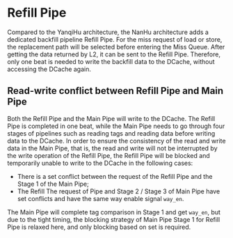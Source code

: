 # Refill Pipe

Compared to the YanqiHu architecture, the NanHu architecture adds a dedicated backfill pipeline Refill Pipe. For the miss request of load or store, the replacement path will be selected before entering the Miss Queue. After getting the data returned by L2, it can be sent to the Refill Pipe. Therefore, only one beat is needed to write the backfill data to the DCache, without accessing the DCache again.

## Read-write conflict between Refill Pipe and Main Pipe

Both the Refill Pipe and the Main Pipe will write to the DCache. The Refill Pipe is completed in one beat, while the Main Pipe needs to go through four stages of pipelines such as reading tags and reading data before writing data to the DCache. In order to ensure the consistency of the read and write data in the Main Pipe, that is, the read and write will not be interrupted by the write operation of the Refill Pipe, the Refill Pipe will be blocked and temporarily unable to write to the DCache in the following cases:

* There is a set conflict between the request of the Refill Pipe and the Stage 1 of the Main Pipe;
* The Refill The request of Pipe and Stage 2 / Stage 3 of Main Pipe have set conflicts and have the same way enable signal `way_en`.

The Main Pipe will complete tag comparison in Stage 1 and get `way_en`, but due to the tight timing, the blocking strategy of Main Pipe Stage 1 for Refill Pipe is relaxed here, and only blocking based on set is required.
